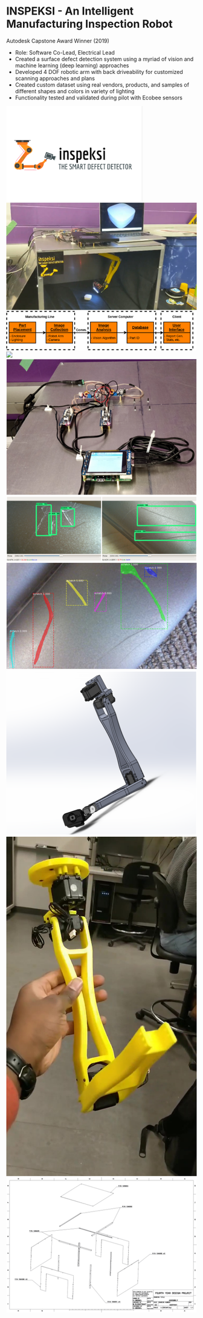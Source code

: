 # INSPEKSI - An Intelligent Manufacturing Inspection Robot
Autodesk Capstone Award Winner (2019)
* Role: Software Co-Lead, Electrical Lead
* Created a surface defect detection system using a myriad of vision and machine learning (deep learning) approaches
* Developed 4 DOF robotic arm with back driveability for customized scanning approaches and plans
* Created custom dataset using real vendors, products, and samples of different shapes and colors in variety of lighting
* Functionality tested and validated during pilot with Ecobee sensors

![](images/logo.png)
![](images/final_system.jpg)
![](images/pipeline.png)
![](images/results.jpg)
![](images/electrical.png)
![](images/eval.png)
![](images/semantic.png)
![](images/cad.png)
![](images/physical_robot.jpg)
![](images/enclosure_cad.jpg)

